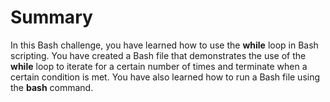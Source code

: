 # Summary

In this Bash challenge, you have learned how to use the **while** loop in Bash scripting. You have created a Bash file that demonstrates the use of the **while** loop to iterate for a certain number of times and terminate when a certain condition is met. You have also learned how to run a Bash file using the **bash** command.

